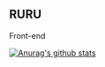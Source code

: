 ## RURU
Front-end

[![Anurag's github stats](https://github-readme-stats.vercel.app/api?username=YUN-RU-TSENG)](https://github.com/anuraghazra/github-readme-stats)
